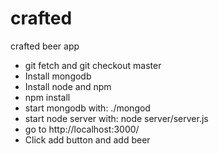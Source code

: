 # crafted
crafted beer app

* git fetch and git checkout master
* Install mongodb
* Install node and npm
* npm install
* start mongodb with: ./mongod
* start node server with: node server/server.js
* go to http://localhost:3000/
* Click add button and add beer